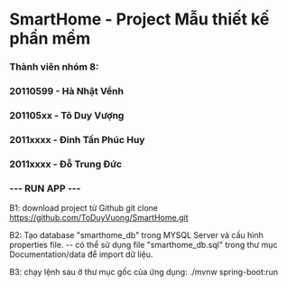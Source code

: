# SmartHome - Project Mẫu thiết kế phần mềm
### Thành viên nhóm 8:
### 20110599 - Hà Nhật Vềnh
### 201105xx - Tô Duy Vượng
### 2011xxxx - Đinh Tấn Phúc Huy
### 2011xxxx - Đỗ Trung Đức

### --- RUN APP ---
B1: download project từ Github
    git clone https://github.com/ToDuyVuong/SmartHome.git

B2: Tạo database "smarthome_db" trong MYSQL Server và cấu hình properties file.
    -- có thể sử dụng file "smarthome_db.sql" trong thư mục Documentation/data để import dữ liệu.

B3: chạy lệnh sau ở thư mục gốc của ứng dụng:
    ./mvnw spring-boot:run